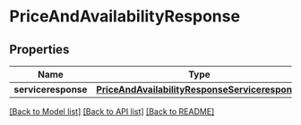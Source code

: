 # PriceAndAvailabilityResponse

## Properties
Name | Type | Description | Notes
------------ | ------------- | ------------- | -------------
**serviceresponse** | [**PriceAndAvailabilityResponseServiceresponse**](PriceAndAvailabilityResponseServiceresponse.md) |  | [optional] 

[[Back to Model list]](../README.md#documentation-for-models) [[Back to API list]](../README.md#documentation-for-api-endpoints) [[Back to README]](../README.md)

